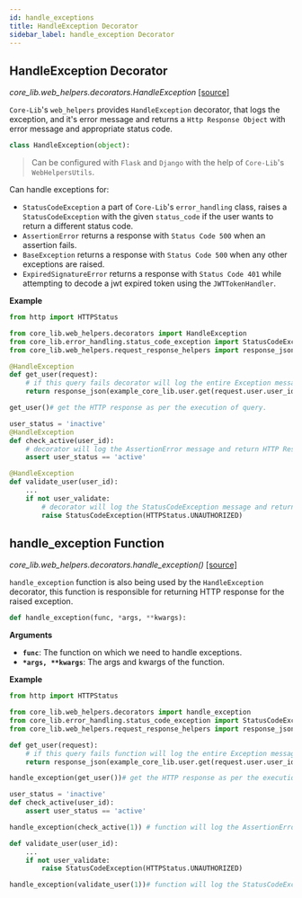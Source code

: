 ```yaml
---
id: handle_exceptions
title: HandleException Decorator
sidebar_label: handle_exception Decorator
---
```


## HandleException Decorator

*core_lib.web_helpers.decorators.HandleException* [[source]](https://github.com/shay-te/core-lib/blob/5b8b2a4ca73dfd29138a216eb1f5648a5ae9be55/core_lib/web_helpers/decorators.py#L34)

`Core-Lib`'s `web_helpers` provides `HandleException` decorator, that logs the exception, and it's error message and returns a `Http Response Object` 
with error message and appropriate status code.

```python
class HandleException(object):
```
>Can be configured with `Flask` and `Django` with the help of `Core-Lib`'s `WebHelpersUtils`.

Can handle exceptions for:
- `StatusCodeException` a part of `Core-Lib`'s `error_handling` class, raises a `StatusCodeException` with the given `status_code` if the user wants to return a different status code.
- `AssertionError` returns a response with `Status Code 500` when an assertion fails.
- `BaseException` returns a response with `Status Code 500` when any other exceptions are raised.
- `ExpiredSignatureError` returns a response with `Status Code 401` while attempting to decode a jwt expired token using the `JWTTokenHandler`.


**Example**

```python
from http import HTTPStatus

from core_lib.web_helpers.decorators import HandleException
from core_lib.error_handling.status_code_exception import StatusCodeException
from core_lib.web_helpers.request_response_helpers import response_json

@HandleException
def get_user(request):
    # if this query fails decorator will log the entire Exception message and return HTTP Response with status code 500
    return response_json(example_core_lib.user.get(request.user.user_id))

get_user()# get the HTTP response as per the execution of query.

user_status = 'inactive'
@HandleException
def check_active(user_id):
    # decorator will log the AssertionError message and return HTTP Response with status code 500
    assert user_status == 'active'

@HandleException
def validate_user(user_id):
    ...
    if not user_validate:
        # decorator will log the StatusCodeException message and return HTTP response with status_code 401 for unauthorized
        raise StatusCodeException(HTTPStatus.UNAUTHORIZED)
```

## handle_exception Function

*core_lib.web_helpers.decorators.handle_exception()* [[source]](https://github.com/shay-te/core-lib/blob/5b8b2a4ca73dfd29138a216eb1f5648a5ae9be55/core_lib/web_helpers/decorators.py#L13)

`handle_exception` function is also being used by the `HandleException` decorator, this function is responsible for
returning HTTP response for the raised exception.

```python
def handle_exception(func, *args, **kwargs):
```
**Arguments**

- **`func`**: The function on which we need to handle exceptions.  
- __`*args, **kwargs`__: The args and kwargs of the function.

**Example**
```python
from http import HTTPStatus

from core_lib.web_helpers.decorators import handle_exception
from core_lib.error_handling.status_code_exception import StatusCodeException
from core_lib.web_helpers.request_response_helpers import response_json

def get_user(request):
    # if this query fails function will log the entire Exception message and return HTTP Response with status code 500
    return response_json(example_core_lib.user.get(request.user.user_id))

handle_exception(get_user())# get the HTTP response as per the execution of query.

user_status = 'inactive'
def check_active(user_id):
    assert user_status == 'active'

handle_exception(check_active(1)) # function will log the AssertionError message and return HTTP Response with status code 500

def validate_user(user_id):
    ...
    if not user_validate:
        raise StatusCodeException(HTTPStatus.UNAUTHORIZED)

handle_exception(validate_user(1))# function will log the StatusCodeException message and return HTTP response with status_code 401 for unauthorized
```

